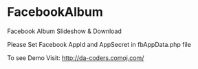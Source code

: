 FacebookAlbum
=============

Facebook Album Slideshow &amp; Download

Please Set Facebook AppId and AppSecret in fbAppData.php file

To see Demo Visit: http://da-coders.comoj.com/